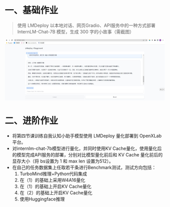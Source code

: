 # 一、基础作业

> 使用 LMDeploy 以本地对话、网页Gradio、API服务中的一种方式部署 InternLM-Chat-7B 模型，生成 300 字的小故事（需截图）

![deploy_hw1](./pic/deploy_HW1.jpg)


# 二、进阶作业 

- 将第四节课训练自我认知小助手模型使用 LMDeploy 量化部署到 OpenXLab 平台。
- 对internlm-chat-7b模型进行量化，并同时使用KV Cache量化，使用量化后的模型完成API服务的部署，分别对比模型量化前后和 KV Cache 量化前后的显存大小（将 bs设置为 1 和 max len 设置为512）。
- 在自己的任务数据集上任取若干条进行Benchmark测试，测试方向包括：
    1. TurboMind推理+Python代码集成
    2. 在（1）的基础上采用W4A16量化
    3. 在（1）的基础上开启KV Cache量化
    4. 在（2）的基础上开启KV Cache量化
    5. 使用Huggingface推理



